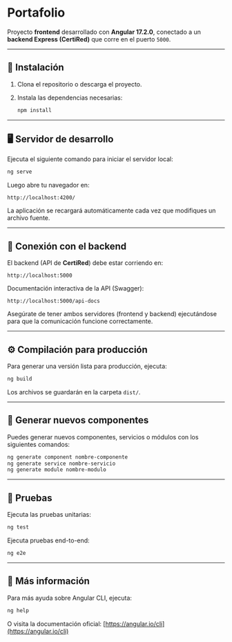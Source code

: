 # Portafolio

Proyecto **frontend** desarrollado con **Angular 17.2.0**, conectado a un **backend Express (CertiRed)** que corre en el puerto `5000`.

---

## 🚀 Instalación

1. Clona el repositorio o descarga el proyecto.
2. Instala las dependencias necesarias:

   ```bash
   npm install
   ```

---

## 🖥️ Servidor de desarrollo

Ejecuta el siguiente comando para iniciar el servidor local:

```bash
ng serve
```

Luego abre tu navegador en:

```
http://localhost:4200/
```

La aplicación se recargará automáticamente cada vez que modifiques un archivo fuente.

---

## 🔗 Conexión con el backend

El backend (API de **CertiRed**) debe estar corriendo en:

```
http://localhost:5000
```

Documentación interactiva de la API (Swagger):

```
http://localhost:5000/api-docs
```

Asegúrate de tener ambos servidores (frontend y backend) ejecutándose para que la comunicación funcione correctamente.

---

## ⚙️ Compilación para producción

Para generar una versión lista para producción, ejecuta:

```bash
ng build
```

Los archivos se guardarán en la carpeta `dist/`.

---

## 🧩 Generar nuevos componentes

Puedes generar nuevos componentes, servicios o módulos con los siguientes comandos:

```bash
ng generate component nombre-componente
ng generate service nombre-servicio
ng generate module nombre-modulo
```

---

## 🧪 Pruebas

Ejecuta las pruebas unitarias:

```bash
ng test
```

Ejecuta pruebas end-to-end:

```bash
ng e2e
```

---

## 📘 Más información

Para más ayuda sobre Angular CLI, ejecuta:

```bash
ng help
```

O visita la documentación oficial:
[https://angular.io/cli](https://angular.io/cli)
